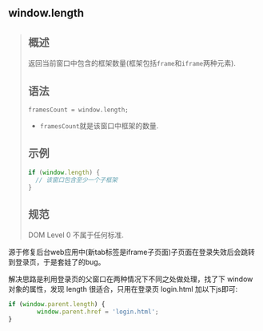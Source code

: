 ## window.length

> ## 概述
>
> 返回当前窗口中包含的框架数量(框架包括`frame`和`iframe`两种元素).
>
> ## 语法
>
> ```
> framesCount = window.length;
> ```
>
> - `framesCount`就是该窗口中框架的数量.
>
> ## 示例
>
> ```js
> if (window.length) {
>   // 该窗口包含至少一个子框架
> }
> ```
>
> ## 规范
>
> DOM Level 0 不属于任何标准.

源于修复后台web应用中(新tab标签是iframe子页面)子页面在登录失效后会跳转到登录页，于是套娃了的bug。

解决思路是利用登录页的父窗口在两种情况下不同之处做处理，找了下 window 对象的属性，发现 length 很适合，只用在登录页 login.html 加以下js即可:

```javascript
if (window.parent.length) {
		window.parent.href = 'login.html';
}
```

